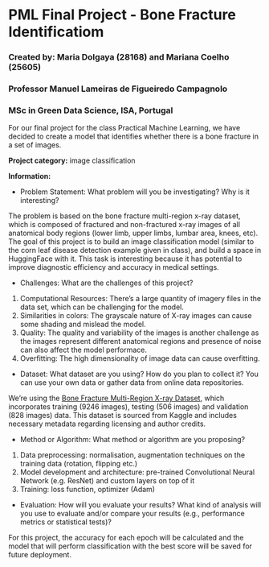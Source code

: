 # PML Final Project - Bone Fracture Identificatiom                        
### Created by: Maria Dolgaya (28168) and Mariana Coelho (25605)  
### Professor Manuel Lameiras de Figueiredo Campagnolo            
### MSc in Green Data Science, ISA, Portugal 

For our final project for the class Practical Machine Learning, we have decided to create a model that identifies whether there is a bone fracture in a set of images.

**Project category:** image classification

**Information:**
- Problem Statement: What problem will you be investigating? Why is it interesting?
  
The problem is based on the bone fracture multi-region x-ray dataset, which is composed of fractured and non-fractured x-ray images of all anatomical body regions (lower limb, upper limbs, lumbar area, knees, etc). The goal of this project is to build an image classification model (similar to the corn leaf disease detection example given in class), and build a space in HuggingFace with it. This task is interesting because it has potential to improve diagnostic efficiency and accuracy in medical settings. 

- Challenges: What are the challenges of this project?
  
1. Computational Resources: There’s a large quantity of imagery files in the data set, which can be challenging for the model.
2. Similarities in colors: The grayscale nature of X-ray images can cause some shading and mislead the model. 
3. Quality: The quality and variability of the images is another challenge as the images represent different anatomical regions and presence of noise can also affect the model performace.
4. Overfitting: The high dimensionality of image data can cause overfitting.

- Dataset: What dataset are you using? How do you plan to collect it? You can use your own data or gather data from online data repositories.
  
We’re using the [Bone Fracture Multi-Region X-ray Dataset](https://www.kaggle.com/datasets/bmadushanirodrigo/fracture-multi-region-x-ray-data), which incorporates training (9246 images), testing (506 images) and validation (828 images) data. This dataset is sourced from Kaggle and includes necessary metadata regarding licensing and author credits. 

- Method or Algorithm: What method or algorithm are you proposing?

1. Data preprocessing: normalisation, augmentation techniques on the training data (rotation, flipping etc.)
2. Model development and architecture: pre-trained Convolutional Neural Network (e.g. ResNet) and custom layers on top of it
3. Training: loss function, optimizer (Adam)

- Evaluation: How will you evaluate your results? What kind of analysis will you use to evaluate and/or compare your results (e.g., performance metrics or statistical tests)?

For this project, the accuracy for each epoch will be calculated and the model that will perform classification with the best score will be saved for future deployment. 